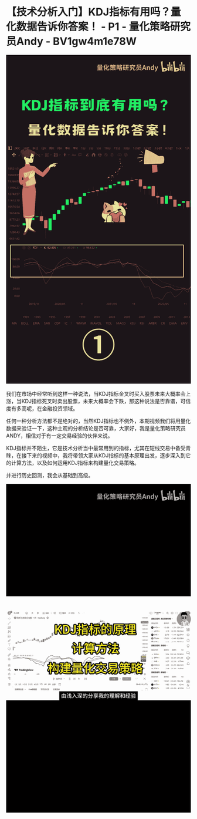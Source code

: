 # 【技术分析入门】KDJ指标有用吗？量化数据告诉你答案！ - P1 - 量化策略研究员Andy - BV1gw4m1e78W

![](img/236fa828d2c6368a38aa989cde8e52b8_0.png)

我们在市场中经常听到这样一种说法，当KDJ指标金叉时买入股票未来大概率会上涨，当KDJ指标死叉时卖出股票，未来大概率会下跌，那这种说法是否靠谱，可信度有多高呢，在金融投资领域。

任何一种分析方法都不是绝对的，当然KDJ指标也不例外，本期视频我们将用量化数据来验证一下，这种主观的分析结论是否可靠，大家好，我是量化策略研究员ANDY，相信对于有一定交易经验的伙伴来说。

KDJ指标并不陌生，它是技术分析当中最常用到的指标，尤其在短线交易中备受青睐，在接下来的视频中，我将带领大家从KDJ指标的基本原理出发，逐步深入到它的计算方法，以及如何运用KDJ指标来构建量化交易策略。

并进行历史回测，我会从基础到高级。

![](img/236fa828d2c6368a38aa989cde8e52b8_2.png)